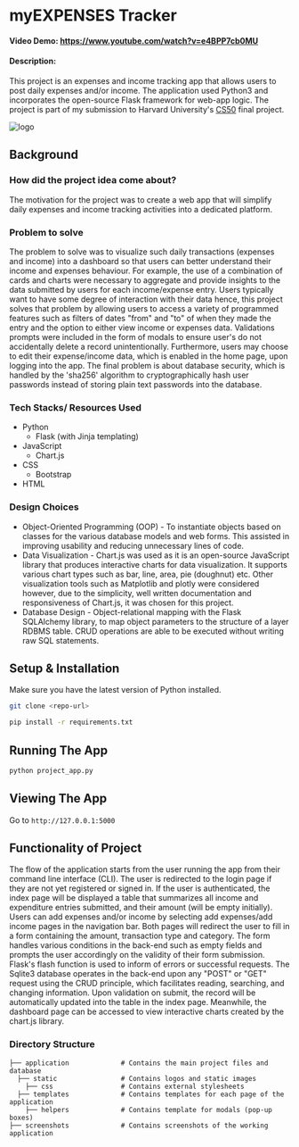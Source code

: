 # myEXPENSES Tracker
#### Video Demo:  https://www.youtube.com/watch?v=e4BPP7cb0MU
#### Description:
This project is an expenses and income tracking app that allows users to post daily expenses and/or income.
The application used Python3 and incorporates the open-source Flask framework for web-app logic. The project is part of my submission to Harvard University's [CS50](https://www.edx.org/course/introduction-computer-science-harvardx-cs50x) final project. 
  
![logo](https://user-images.githubusercontent.com/86846386/145723112-935f9399-1a57-4fd0-8e76-67bcb41f6cd9.png)

## Background
### How did the project idea come about?
The motivation for the project was to create a web app that will simplify daily expenses and income tracking activities into a dedicated platform. 

### Problem to solve
The problem to solve was to visualize such daily transactions (expenses and income) into a dashboard so that users can better understand their income and expenses behaviour. For example, the use of a combination of cards and charts were necessary to aggregate and provide insights to the data submitted by users for each income/expense entry. Users typically want to have some degree of interaction with their data hence, this project solves that problem by allowing users to access a variety of programmed features such as filters of dates "from" and "to" of when they made the entry and the option to either view income or expenses data. Validations prompts were included in the form of modals to ensure user's do not accidentally delete a record unintentionally. Furthermore, users may choose to edit their expense/income data, which is enabled in the home page, upon logging into the app. The final problem is about database security, which is handled by the 'sha256' algorithm to cryptographically hash user passwords instead of storing plain text passwords into the database.

### Tech Stacks/ Resources Used
- Python
  - Flask (with Jinja templating)
- JavaScript
    - Chart.js
- CSS
  - Bootstrap
- HTML

### Design Choices
  - Object-Oriented Programming (OOP) - To instantiate objects based on classes for the various database models and web forms. This assisted in improving usability and reducing unnecessary lines of code.
  - Data Visualization - Chart.js was used as it is an open-source JavaScript library that produces interactive charts for data visualization. It supports various chart types such as bar, line, area, pie (doughnut) etc. Other visualization tools such as Matplotlib and plotly were considered however, due to the simplicity, well written documentation and responsiveness of Chart.js, it was chosen for this project.
 - Database Design - Object-relational mapping with the Flask SQLAlchemy library, to map object parameters to the structure of a layer RDBMS table. CRUD operations are able to be executed without writing raw SQL statements.

## Setup & Installation

Make sure you have the latest version of Python installed.

```bash
git clone <repo-url>
```

```bash
pip install -r requirements.txt
```

## Running The App

```bash
python project_app.py
```

## Viewing The App

Go to `http://127.0.0.1:5000`


## Functionality of Project
The flow of the application starts from the user running the app from their command line interface (CLI). The user is redirected to the login page if they are not yet registered or signed in. If the user is authenticated, the index page will be displayed a table that summarizes all income and expenditure entries submitted, and their amount (will be empty initially). Users can add expenses and/or income by selecting add expenses/add income pages in the navigation bar. Both pages will redirect the user to fill in a form containing the amount, transaction type and category. The form handles various conditions in the back-end such as empty fields and prompts the user accordingly on the validity of their form submission. Flask's flash function is used to inform of errors or successful requests. The Sqlite3 database operates in the back-end upon any "POST" or "GET" request using the CRUD principle, which facilitates reading, searching, and changing information. Upon validation on submit, the record will be automatically updated into the table in the index page. Meanwhile, the dashboard page can be accessed to view interactive charts created by the chart.js library.
  
### Directory Structure
```  
├── application             # Contains the main project files and database
  ├── static                # Contains logos and static images
    ├── css                 # Contains external stylesheets
  ├── templates             # Contains templates for each page of the application
    ├── helpers             # Contains template for modals (pop-up boxes)
├── screenshots             # Contains screenshots of the working application
```
  

